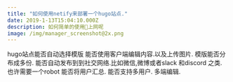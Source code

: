 ```yaml
---
title: "如何使用netify来部署一个hugo站点."
date: 2019-1-13T15:04:10.000Z
description: 如何简单的使用🔬上网呢
image: /img/manager_screenshot@2x.png
---
```


hugo站点能否自动选择模版
能否使用客户端编辑内容.以及上传图片.
模版能否分布成多份.
能否自动发布到到社交网络.比如微信,微博或者slack 和discord 之类. 也许需要一个robot
能否将用户汇总.
能否支持多用户.
多端编辑.